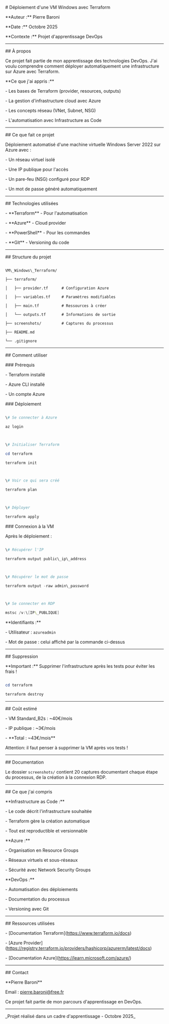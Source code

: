 \# Déploiement d'une VM Windows avec Terraform



\*\*Auteur :\*\* Pierre Baroni  

\*\*Date :\*\* Octobre 2025  

\*\*Contexte :\*\* Projet d'apprentissage DevOps



---



\## À propos



Ce projet fait partie de mon apprentissage des technologies DevOps. J'ai voulu comprendre comment déployer automatiquement une infrastructure sur Azure avec Terraform.



\*\*Ce que j'ai appris :\*\*

\- Les bases de Terraform (provider, resources, outputs)

\- La gestion d'infrastructure cloud avec Azure

\- Les concepts réseau (VNet, Subnet, NSG)

\- L'automatisation avec Infrastructure as Code



---



\##  Ce que fait ce projet



Déploiement automatisé d'une machine virtuelle Windows Server 2022 sur Azure avec :

\- Un réseau virtuel isolé

\- Une IP publique pour l'accès

\- Un pare-feu (NSG) configuré pour RDP

\- Un mot de passe généré automatiquement



---



\##  Technologies utilisées



\- \*\*Terraform\*\* - Pour l'automatisation

\- \*\*Azure\*\* - Cloud provider

\- \*\*PowerShell\*\* - Pour les commandes

\- \*\*Git\*\* - Versioning du code



---



\##  Structure du projet

```

VM\_Windows\_Terraform/

├── terraform/

│   ├── provider.tf      # Configuration Azure

│   ├── variables.tf     # Paramètres modifiables

│   ├── main.tf          # Ressources à créer

│   └── outputs.tf       # Informations de sortie

├── screenshots/         # Captures du processus

├── README.md

└── .gitignore

```



---



\##  Comment utiliser



\### Prérequis

\- Terraform installé

\- Azure CLI installé

\- Un compte Azure



\### Déploiement

```powershell

\# Se connecter à Azure

az login



\# Initialiser Terraform

cd terraform

terraform init



\# Voir ce qui sera créé

terraform plan



\# Déployer

terraform apply

```



\### Connexion à la VM



Après le déploiement :

```powershell

\# Récupérer l'IP

terraform output public\_ip\_address



\# Récupérer le mot de passe

terraform output -raw admin\_password



\# Se connecter en RDP

mstsc /v:\[IP\_PUBLIQUE]

```



\*\*Identifiants :\*\*

\- Utilisateur : `azureadmin`

\- Mot de passe : celui affiché par la commande ci-dessus



---



\##  Suppression



\*\*Important :\*\* Supprimer l'infrastructure après les tests pour éviter les frais !

```powershell

cd terraform

terraform destroy

```



---



\##  Coût estimé



\- VM Standard\_B2s : ~40€/mois

\- IP publique : ~3€/mois

\- \*\*Total : ~43€/mois\*\*



Attention: il faut penser à supprimer la VM après vos tests !



---



\##  Documentation



Le dossier `screenshots/` contient 20 captures documentant chaque étape du processus, de la création à la connexion RDP.



---



\##  Ce que j'ai compris



\*\*Infrastructure as Code :\*\*

\- Le code décrit l'infrastructure souhaitée

\- Terraform gère la création automatique

\- Tout est reproductible et versionnable



\*\*Azure :\*\*

\- Organisation en Resource Groups

\- Réseaux virtuels et sous-réseaux

\- Sécurité avec Network Security Groups



\*\*DevOps :\*\*

\- Automatisation des déploiements

\- Documentation du processus

\- Versioning avec Git



---



\##  Ressources utilisées



\- \[Documentation Terraform](https://www.terraform.io/docs)

\- \[Azure Provider](https://registry.terraform.io/providers/hashicorp/azurerm/latest/docs)

\- \[Documentation Azure](https://learn.microsoft.com/azure/)



---



\##  Contact



\*\*Pierre Baroni\*\*  

Email : pierre.baroni@free.fr



Ce projet fait partie de mon parcours d'apprentissage en DevOps.



---



\_Projet réalisé dans un cadre d'apprentissage - Octobre 2025\_

